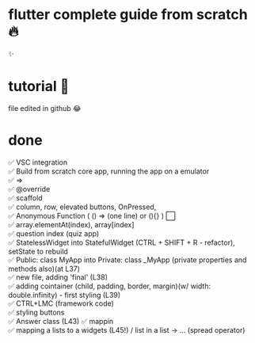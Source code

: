 # flutter complete guide from scratch 🔥
✨  
# tutorial 🤣
file edited in github 😂  
# done
✅ VSC integration  
✅ Build from scratch core app, running the app on a emulator  
✅ =>  
✅ @override  
✅ scaffold  
✅ column, row, elevated buttons, OnPressed,  
✅ Anonymous Function (  () => (one line) or (){} ) ⬜️  
✅ array.elementAt(index), array[index]  
✅ question index (quiz app)  
✅ StatelessWidget into StatefulWidget (CTRL + SHIFT + R - refactor), setState to rebuild  
✅ Public: class MyApp into Private: class _MyApp  (private properties and methods also)(at L37)  
✅ new file, adding 'final' (L38)  
✅ adding cointainer (child, padding, border, margin)(w/ width: double.infinity) - first styling (L39)  
✅ CTRL+LMC (framework code)  
✅ styling buttons  
✅ Answer class (L43) 
✅ mappin  
✅ mapping a lists to a widgets (L45!) / list in a list -> ... (spread operator)